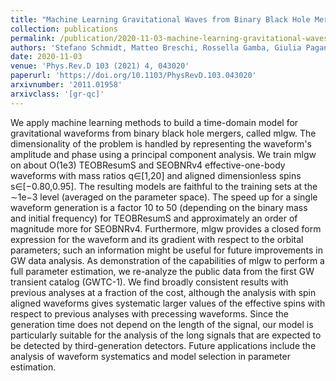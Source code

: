 ```yaml
---
title: "Machine Learning Gravitational Waves from Binary Black Hole Mergers"
collection: publications
permalink: /publication/2020-11-03-machine-learning-gravitational-waves
authors: 'Stefano Schmidt, Matteo Breschi, Rossella Gamba, Giulia Pagano, Piero Rettegno, Gunnar Riemenschneider, Sebastiano Bernuzzi, Alessandro Nagar, Walter Del Pozzo'
date: 2020-11-03
venue: 'Phys.Rev.D 103 (2021) 4, 043020'
paperurl: 'https://doi.org/10.1103/PhysRevD.103.043020'
arxivnumber: '2011.01958'
arxivclass: '[gr-qc]'
---
```


We apply machine learning methods to build a time-domain model for gravitational waveforms from binary black hole mergers, called mlgw. The dimensionality of the problem is handled by representing the waveform's amplitude and phase using a principal component analysis. We train mlgw on about O(1e3) TEOBResumS and SEOBNRv4 effective-one-body waveforms with mass ratios q∈[1,20] and aligned dimensionless spins s∈[−0.80,0.95]. The resulting models are faithful to the training sets at the ∼1e−3 level (averaged on the parameter space). The speed up for a single waveform generation is a factor 10 to 50 (depending on the binary mass and initial frequency) for TEOBResumS and approximately an order of magnitude more for SEOBNRv4. Furthermore, mlgw provides a closed form expression for the waveform and its gradient with respect to the orbital parameters; such an information might be useful for future improvements in GW data analysis. As demonstration of the capabilities of mlgw to perform a full parameter estimation, we re-analyze the public data from the first GW transient catalog (GWTC-1). We find broadly consistent results with previous analyses at a fraction of the cost, although the analysis with spin aligned waveforms gives systematic larger values of the effective spins with respect to previous analyses with precessing waveforms. Since the generation time does not depend on the length of the signal, our model is particularly suitable for the analysis of the long signals that are expected to be detected by third-generation detectors. Future applications include the analysis of waveform systematics and model selection in parameter estimation.
